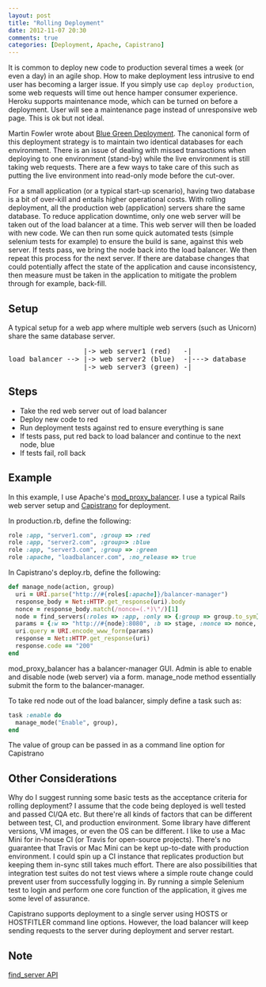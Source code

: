 ```yaml
---
layout: post
title: "Rolling Deployment"
date: 2012-11-07 20:30
comments: true
categories: [Deployment, Apache, Capistrano]
---
```


It is common to deploy new code to production several times a week (or even a day) in an agile shop.  How to make deployment
less intrusive to end user has becoming a larger issue.  If you simply use `cap deploy production`, some web requests will
time out hence hamper consumer experience.  Heroku supports maintenance mode, which can be turned on before a deployment.
User will see a maintenance page instead of unresponsive web page.  This is ok but not ideal.

Martin Fowler wrote about [Blue Green Deployment](http://martinfowler.com/bliki/BlueGreenDeployment.html).  The canonical
form of this deployment strategy is to maintain two identical databases for each environment.  There is an issue of
dealing with missed transactions when deploying to one environment (stand-by) while the live environment is still taking
web requests.  There are a few ways to take care of this such as putting the live environment into read-only mode before the
cut-over.

For a small application (or a typical start-up scenario), having two database is a bit of over-kill and entails higher
operational costs.  With rolling deployment,  all the production web (application) servers share the same database.  To
reduce application downtime, only one web server will be taken out of the load balancer at a time.  This web server will then
be loaded with new code.  We can then run some quick automated tests (simple selenium tests for example) to ensure the build
is sane, against this web server.  If tests pass, we bring the node back into the load balancer.  We then repeat this process
for the next server.  If there are database changes that could potentially affect the state of the application and cause
inconsistency, then measure must be taken in the application to mitigate the problem through for example, back-fill.

Setup
----
A typical setup for a web app where multiple web servers (such as Unicorn) share the same database server.

<pre>
                  |-> web server1 (red)   -|
load balancer --> |-> web server2 (blue)  -|---> database
                  |-> web server3 (green) -|
</pre>

Steps
----

* Take the red web server out of load balancer
* Deploy new code to red
* Run deployment tests against red to ensure everything is sane
* If tests pass, put red back to load balancer and continue to the next node, blue
* If tests fail, roll back

Example
----

In this example, I use Apache's [mod_proxy_balancer](http://httpd.apache.org/docs/2.2/mod/mod_proxy_balancer.html).
I use a typical Rails web server setup and [Capistrano](https://github.com/capistrano/capistrano) for deployment.

In production.rb, define the following:

``` ruby
role :app, "server1.com", :group => :red
role :app, "server2.com", :group=> :blue
role :app, "server3.com", :group => :green
role :apache, "loadbalancer.com", :no_release => true
```

In Capistrano's deploy.rb, define the following:

``` ruby
def manage_node(action, group)
  uri = URI.parse("http://#{roles[:apache]}/balancer-manager")
  response_body = Net::HTTP.get_response(uri).body
  nonce = response_body.match(/nonce=(.*)\"/)[1]
  node = find_servers(:roles => :app, :only => {:group => group.to_sym})[0]
  params = {:w => "http://#{node}:8080", :b => stage, :nonce => nonce, :dw => action}
  uri.query = URI.encode_www_form(params)
  response = Net::HTTP.get_response(uri)
  response.code == "200"
end
```

mod_proxy_balancer has a balancer-manager GUI.  Admin is able to enable and disable node (web server) via a form.
manage_node method essentially submit the form to the balancer-manager.

To take red node out of the load balancer, simply define a task such as:
``` ruby
task :enable do
  manage_mode("Enable", group),
end
```
The value of group can be passed in as a command line option for Capistrano

Other Considerations
----

Why do I suggest running some basic tests as the acceptance criteria for rolling deployment?  I assume that the code
being deployed is well tested and passed CI/QA etc.  But there're all kinds of factors that can be different between test,
CI, and production environment.  Some library have different versions, VM images, or even the OS can be different.  I like
to use a Mac Mini for in-house CI (or Travis for open-source projects).  There's no guarantee that Travis or Mac Mini
can be kept up-to-date with production environment.  I could spin up a CI instance that replicates production but keeping
them in-sync still takes much effort.  There are also possibilities that integration test suites do not test views where
a simple route change could prevent user from successfully logging in.  By running a simple Selenium test to login and
perform one core function of the application, it gives me some level of assurance.

Capistrano supports deployment to a single server using HOSTS or HOSTFITLER command line options.  However, the load balancer
will keep sending requests to the server during deployment and server restart.

Note
----
[find_server API](http://rdoc.info/github/capistrano/capistrano/master/Capistrano/Configuration/Servers)